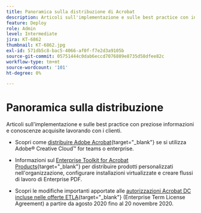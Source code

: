 ```yaml
---
title: Panoramica sulla distribuzione di Acrobat
description: Articoli sull'implementazione e sulle best practice con informazioni e conoscenze preziose acquisite collaborando con i clienti
feature: Deploy
role: Admin
level: Intermediate
jira: KT-6862
thumbnail: KT-6862.jpg
exl-id: 571db5c8-bac5-4066-af0f-f7e2d3a9105b
source-git-commit: 05751444c0dab6eccd7076889e8735d58dfee82c
workflow-type: tm+mt
source-wordcount: '101'
ht-degree: 0%

---
```


# Panoramica sulla distribuzione

Articoli sull&#39;implementazione e sulle best practice con preziose informazioni e conoscenze acquisite lavorando con i clienti.

* Scopri come [distribuire Adobe Acrobat](https://helpx.adobe.com/enterprise/using/deploying-acrobat.html){target="_blank"} se si utilizza Adobe® Creative Cloud™ for teams o enterprise.

* Informazioni sul [Enterprise Toolkit for Acrobat Products](https://www.adobe.com/devnet-docs/acrobatetk/index.html){target="_blank"} per distribuire prodotti personalizzati nell&#39;organizzazione, configurare installazioni virtualizzate e creare flussi di lavoro di Enterprise PDF.

* Scopri le modifiche importanti apportate alle [autorizzazioni Acrobat DC incluse nelle offerte ETLA](signentitlementchanges.md){target="_blank"} (Enterprise Term License Agreement) a partire da agosto 2020 fino al 20 novembre 2020.
